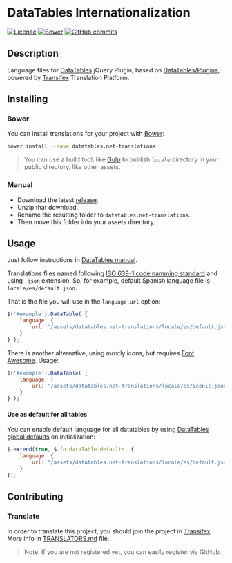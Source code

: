 # DataTables Internationalization
[![License](https://img.shields.io/bower/l/datatables.net-translations.svg)](LICENSE)
[![Bower](https://img.shields.io/bower/v/datatables.net-translations.svg)](http://bower.io/search/?q=datatables.net-translations)
[![GitHub commits](https://img.shields.io/github/commits-since/nelson6e65/datatables.net-translations/v0.2.0.svg)]()


## Description
Language files for [DataTables](http://datatables.net) jQuery Plugin, based on [DataTables/Plugins](https://github.com/DataTables/Plugins), powered by [Transifex](https://www.transifex.com/nelson6e65/datatables-translations/) Translation Platform.

## Installing

### Bower
You can install translations for your project with [Bower](http://bower.io):

```bash
bower install --save datatables.net-translations
```

>You can use a build tool, like [Gulp](http://gulpjs.com/) to publish `locale` directory in your public directory, like other assets.

### Manual
- Download the latest [release](https://github.com/nelson6e65/datatables.net-translations/releases).
- Unzip that download.
- Rename the resulting folder to `datatables.net-translations`.
- Then move this folder into your assets directory.


## Usage
Just follow instructions in [DataTables manual](http://datatables.net/manual/i18n).

Translations files named following [ISO 639-1 code namming standard](http://www.loc.gov/standards/iso639-2/php/code_list.php) and using `.json` extension.
So, for example, default Spanish language file is `locale/es/default.json`.

That is the file you will use in the `language.url` option:

```js
$('#example').DataTable( {
    language: {
        url: '/assets/datatables.net-translations/locale/es/default.json'
    }
} );
```

There is another alternative, using mostly icons, but requires [Font Awesome](http://fortawesome.github.io/Font-Awesome/). Usage:

```js
$('#example').DataTable( {
    language: {
        url: '/assets/datatables.net-translations/locale/es/iconic.json'
    }
} );
```

#### Use as default for all tables

You can enable default language for all datatables by using [DataTables global defaults](https://datatables.net/manual/options#Setting-defaults) on initialization:

```js
$.extend(true, $.fn.dataTable.defaults, {
    language: {
        url: "/assets/datatables.net-translations/locale/es/default.json"
    }
});
```

## Contributing

### Translate
In order to translate this project, you should join the project in [Transifex](https://www.transifex.com/nelson6e65/datatables-translations/). More info in [TRANSLATORS.md](TRANSLATORS.md) file.

>Note: If you are not registered yet, you can easily register via GitHub.
